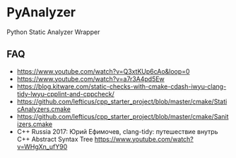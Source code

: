 # PyAnalyzer

Python Static Analyzer Wrapper

## FAQ

- https://www.youtube.com/watch?v=Q3xtKUp6cAo&loop=0
- https://www.youtube.com/watch?v=a7r3A4pd5Ew
- https://blog.kitware.com/static-checks-with-cmake-cdash-iwyu-clang-tidy-lwyu-cpplint-and-cppcheck/
- https://github.com/lefticus/cpp_starter_project/blob/master/cmake/StaticAnalyzers.cmake
- https://github.com/lefticus/cpp_starter_project/blob/master/cmake/Sanitizers.cmake
- C++ Russia 2017: Юрий Ефимочев, clang-tidy: путешествие внутрь C++ Abstract Syntax Tree <https://www.youtube.com/watch?v=WHgXn_ufY90>
